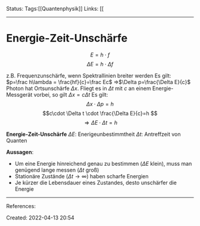 Status:
Tags:[[Quantenphysik]]
Links: [[
___
# Energie-Zeit-Unschärfe
$$E=h\cdot f$$
$$\Delta E=h\cdot \Delta f$$

z.B. Frequenzunschärfe, wenn Spektrallinien breiter werden
Es gilt: $p=\frac h\lambda = \frac{hf}{c}=\frac Ec$ =>$\Delta p=\frac{\Delta E}{c}$
Photon hat Ortsunschärfe $\Delta x$. Fliegt es in $\Delta t$ mit $c$ an einem Energie-Messgerät vorbei, so gilt $\Delta x=c\Delta t$
Es gilt: $$\Delta x\cdot \Delta p=h$$
$$c\cdot \Delta t \cdot \frac{\Delta E}{c}=h $$
$$\Rightarrow \Delta E\cdot \Delta t=h$$

**Energie-Zeit-Unschärfe**
$\Delta E$: Enerigeunbestimmtheit
$\Delta t$: Antreffzeit von Quanten

**Aussagen**:
- Um eine Energie hinreichend genau zu bestimmen ($\Delta E$ klein), muss man genügend lange messen ($\Delta t$ groß)
- Stationäre Zustände ($\Delta t\to \infty$) haben scharfe Energien
- Je kürzer die Lebensdauer eines Zustandes, desto unschärfer die Energie
___
References:

Created: 2022-04-13 20:54